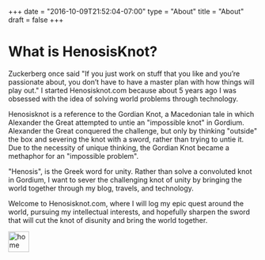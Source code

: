 +++
date = "2016-10-09T21:52:04-07:00"
type = "About"
title = "About"
draft = false
+++

# What is HenosisKnot?

Zuckerberg once said "If you just work on stuff that you like and you’re passionate about, you don’t have to have a master plan with how things will play out." I started Henosisknot.com because about 5 years ago I was obsessed with the idea of solving world problems through technology. 

Henosisknot is a reference to the Gordian Knot, a Macedonian tale in which Alexander the Great attempted to untie an "impossible knot" in Gordium. Alexander the Great conquered the challenge, but only by thinking "outside" the box and severing the knot with a sword, rather than trying to untie it. Due to the necessity of unique thinking, the Gordian Knot became a methaphor for an "impossible problem".

"Henosis", is the Greek word for unity. Rather than solve a convoluted knot in Gordium, I want to sever the challenging knot of unity by bringing the world together through my blog, travels, and technology. 

Welcome to Henosisknot.com, where I will log my epic quest around the world, pursuing my intellectual interests, and hopefully sharpen the sword that will cut the knot of disunity and bring the world together. 

 <section id="menu-pane2" class="row dmenu text-center"> 
  <a href="/"> <img src="img/logo.png"  alt="home" style="width:42px;height:42px;border:0;"></a>
</section>


<script src="https://code.jquery.com/jquery-1.9.1.min.js"></script>

<script>
	jQuery(document).ready(function(){
		console.log("ready")
		jQuery("#menu-pane").hide()
	});
</script>

